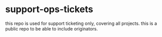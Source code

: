 # support-ops-tickets
this repo is used for support ticketing only, covering all projects. this is a public repo to be able to include originators.
